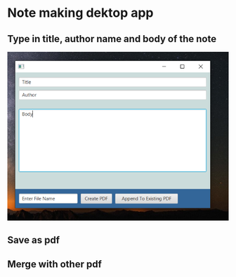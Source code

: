 # Note making dektop app

## Type in title, author name and body of the note
![note dektop app view](https://github.com/amazterdrv/notes-desktop-app/blob/master/noteApp.PNG?raw=true)


## Save as pdf



## Merge with other pdf
